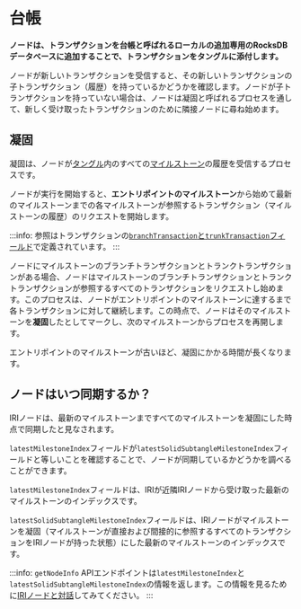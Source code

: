 # 台帳
<!-- # The ledger -->

**ノードは、トランザクションを台帳と呼ばれるローカルの追加専用のRocksDBデータベースに追加することで、トランザクションをタングルに添付します。**
<!-- **Nodes attach transactions to the Tangle by appending them to their local append-only RocksDB database called the ledger.** -->

ノードが新しいトランザクションを受信すると、その新しいトランザクションの子トランザクション（履歴）を持っているかどうかを確認します。ノードが子トランザクションを持っていない場合は、ノードは凝固と呼ばれるプロセスを通して、新しく受け取ったトランザクションのために隣接ノードに尋ね始めます。
<!-- When a node receives a new transaction, it checks that it has the history its children. If the node is missing any transactions, it starts to ask its neighbors for them in a process called solidification. -->

## 凝固
<!-- ## Solidification -->

凝固は、ノードが[タングル](root://dev-essentials/0.1/concepts/the-tangle.md#milestones)内のすべての[マイルストーン](root://dev-essentials/0.1/concepts/the-tangle.md)の履歴を受信するプロセスです。
<!-- Solidification is the process by which a node receives the history of all [milestones](root://dev-essentials/0.1/concepts/the-tangle.md#milestones) in the [Tangle](root://dev-essentials/0.1/concepts/the-tangle.md). -->

ノードが実行を開始すると、**エントリポイントのマイルストーン**から始めて最新のマイルストーンまでの各マイルストーンが参照するトランザクション（マイルストーンの履歴）のリクエストを開始します。
<!-- When a node starts running, it starts to request the transactions that each milestone references (its history), starting from an **entry point milestone** and ending at the latest one. -->

:::info:
参照はトランザクションの[`branchTransaction`と`trunkTransaction`フィールド](root://dev-essentials/0.1/references/structure-of-a-transaction.md)で定義されています。
:::
<!-- :::info: -->
<!-- References are defined in a transaction's [`branchTransaction` and `trunkTransaction` fields](root://dev-essentials/0.1/references/structure-of-a-transaction.md). -->
<!-- ::: -->

ノードにマイルストーンのブランチトランザクションとトランクトランザクションがある場合、ノードはマイルストーンのブランチトランザクションとトランクトランザクションが参照するすべてのトランザクションをリクエストし始めます。このプロセスは、ノードがエントリポイントのマイルストーンに達するまで各トランザクションに対して継続します。この時点で、ノードはそのマイルストーンを**凝固**したとしてマークし、次のマイルストーンからプロセスを再開します。
<!-- When a node has the milestone's branch and trunk, it starts to request all the transactions that those transactions reference. This process continues for each transaction until the node reaches the entry point milestone. At this point, the node marks that milestone as **solid**, and starts the process again from the next one. -->

エントリポイントのマイルストーンが古いほど、凝固にかかる時間が長くなります。
<!-- The older the entry point milestone, the longer solidification takes. -->

## ノードはいつ同期するか？
<!-- ## When is a node synchronized? -->

IRIノードは、最新のマイルストーンまですべてのマイルストーンを凝固にした時点で同期したと見なされます。
<!-- An IRI node is considered synchronized when it has solidified all the milestones up to the latest one. -->

`latestMilestoneIndex`フィールドが`latestSolidSubtangleMilestoneIndex`フィールドと等しいことを確認することで、ノードが同期しているかどうかを調べることができます。
<!-- You can find out if a node is synchronized by checking that its `latestMilestoneIndex` field is equal to the `latestSolidSubtangleMilestoneIndex` field. -->

`latestMilestoneIndex`フィールドは、IRIが近隣IRIノードから受け取った最新のマイルストーンのインデックスです。
<!-- The `latestMilestoneIndex` field is the index of the latest milestone that the IRI has received from its neighbors. -->

`latestSolidSubtangleMilestoneIndex`フィールドは、IRIノードがマイルストーンを凝固（マイルストーンが直接および間接的に参照するすべてのトランザクションをIRIノードが持った状態）にした最新のマイルストーンのインデックスです。
<!-- The `latestSolidSubtangleMilestoneIndex` field is the index of the latest milestone for which the IRI node has all the transactions that the milestone directly and indirectly references. -->

:::info:
`getNodeInfo` APIエンドポイントは`latestMilestoneIndex`と`latestSolidSubtangleMilestoneIndex`の情報を返します。この情報を見るために[IRIノードと対話](../how-to-guides/interact-with-an-iri-node.md)してみてください。
:::
<!-- :::info: -->
<!-- The `getNodeInfo` API endpoint returns this information. Try [interacting with an IRI node](../how-to-guides/interact-with-an-iri-node.md) to see this information. -->
<!-- ::: -->
